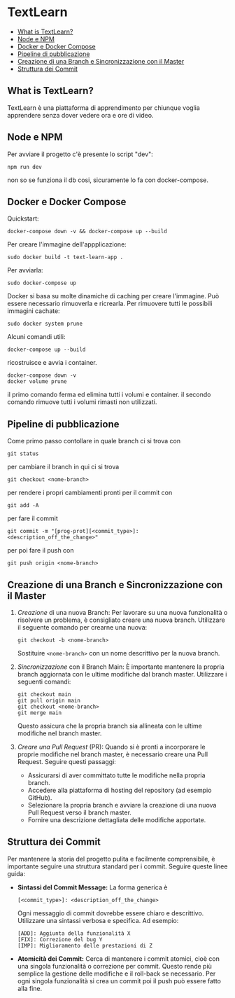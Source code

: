# TextLearn

- [What is TextLearn?](#what-is-textlearn)
- [Node e NPM](#node-e-npm)
- [Docker e Docker Compose](#docker-e-docker-compose)
- [Pipeline di pubblicazione](#pipeline-di-pubblicazione)
- [Creazione di una Branch e Sincronizzazione con il Master](#creazione-di-una-branch-e-sincronizzazione-con-il-master)
- [Struttura dei Commit](#struttura-dei-commit)

## What is TextLearn?

TextLearn è una piattaforma di apprendimento per chiunque voglia apprendere senza dover vedere ora e ore di video.

## Node e NPM

Per avviare il progetto c'è presente lo script "dev":

```
npm run dev
```

non so se funziona il db cosi, sicuramente lo fa con docker-compose.

## Docker e Docker Compose

Quickstart:

```
docker-compose down -v && docker-compose up --build
```

Per creare l'immagine dell'appplicazione:

```
sudo docker build -t text-learn-app .
```

Per avviarla:

```
sudo docker-compose up
```

Docker si basa su molte dinamiche di caching per creare l'immagine.
Può essere necessario rimuoverla e ricrearla.
Per rimuovere tutti le possibili immagini cachate:

```
sudo docker system prune
```

Alcuni comandi utili:

```
docker-compose up --build
```

ricostruisce e avvia i container.

```
docker-compose down -v
docker volume prune
```

il primo comando ferma ed elimina tutti i volumi e container.
il secondo comando rimuove tutti i volumi rimasti non utilizzati.

## Pipeline di pubblicazione

Come primo passo contollare in quale branch ci si trova con

```
git status
```

per cambiare il branch in qui ci si trova

```
git checkout <nome-branch>
```

per rendere i propri cambiamenti pronti per il commit con

```
git add -A
```

per fare il commit

```
git commit -m "[prog-prot][<commit_type>]: <description_off_the_change>"
```

per poi fare il push con

```
git push origin <nome-branch>
```

## Creazione di una Branch e Sincronizzazione con il Master

1. _Creazione_ di una nuova Branch:
   Per lavorare su una nuova funzionalità o risolvere un problema, è consigliato creare una nuova branch.
   Utilizzare il seguente comando per crearne una nuova:

   ```
   git checkout -b <nome-branch>
   ```

   Sostituire `<nome-branch>` con un nome descrittivo per la nuova branch.

2. _Sincronizzazione_ con il Branch Main:
   È importante mantenere la propria branch aggiornata con le ultime modifiche dal branch master.
   Utilizzare i seguenti comandi:

   ```
   git checkout main
   git pull origin main
   git checkout <nome-branch>
   git merge main
   ```

   Questo assicura che la propria branch sia allineata con le ultime modifiche nel branch master.

3. _Creare una Pull Request_ (PR):
   Quando si è pronti a incorporare le proprie modifiche nel branch master, è necessario creare una Pull Request.
   Seguire questi passaggi:

   - Assicurarsi di aver committato tutte le modifiche nella propria branch.
   - Accedere alla piattaforma di hosting del repository (ad esempio GitHub).
   - Selezionare la propria branch e avviare la creazione di una nuova Pull Request verso il branch master.
   - Fornire una descrizione dettagliata delle modifiche apportate.

## Struttura dei Commit

Per mantenere la storia del progetto pulita e facilmente comprensibile, è importante seguire una struttura standard per i commit.
Seguire queste linee guida:

- **Sintassi del Commit Message:**
  La forma generica è

  ```
  [<commit_type>]: <description_off_the_change>
  ```

  Ogni messaggio di commit dovrebbe essere chiaro e descrittivo. Utilizzare una sintassi verbosa e specifica.
  Ad esempio:

  ```
  [ADD]: Aggiunta della funzionalità X
  [FIX]: Correzione del bug Y
  [IMP]: Miglioramento delle prestazioni di Z
  ```

- **Atomicità dei Commit:**
  Cerca di mantenere i commit atomici, cioè con una singola funzionalità o correzione per commit.
  Questo rende più semplice la gestione delle modifiche e il roll-back se necessario.
  Per ogni singola funzionalità si crea un commit poi il push può essere fatto alla fine.
